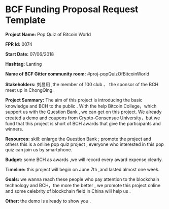 
# BCF Funding Proposal Request Template

**Project Name:**
Pop Quiz  of Bitcoin World

**FPR Id:**
0074

**Start Date:**
07/06/2018

**Hashtag:**
Lanting

**Name of BCF Gitter community room:**
#proj-popQuizOfBitcoinWorld

**Stakeholders:**
 刘昌用 ,the member of 100 club 、 the sponsor of the BCH meet up in ChongQing.


**Project Summary:**
The aim of this project is introducing the basic knowledge and BCH to the public .
With the help Bitcoin College，which support us with the Question Bank , we can get on this project. We already created a demo and coupons from Crypto-Consensue University，but we fund that this project is  short of BCH awards that give the participants and winners.


**Resources:**
skill: enlarge the Question Bank ; promote the project and others
this is a online pop quiz project , everyone who interested in this pop quiz can join us by smartphone.


**Budget:**
some BCH as awards ,we will record every award expense clearly.

**Timeline:**
this project will begin on June 7th ,and lasted almost one week.

**Goals:**
we wanna reach these people who pay attention to the blockchain technology and BCH，the more the better ,
we promote this project online and some celebrity of blockchain field in China will help us .


**Other:**
the demo is already to show you .
